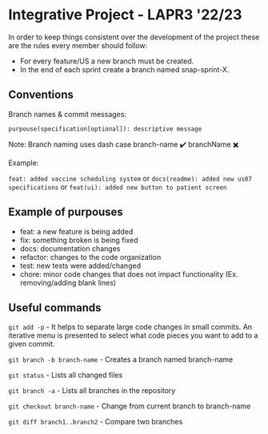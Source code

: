 # Integrative Project - LAPR3 '22/23

In order to keep things consistent over the development of the project these are the rules every member should follow:

- For every feature/US a new branch must be created.
- In the end of each sprint create a branch named snap-sprint-X.

Conventions
------

Branch names & commit messages:

`purpouse(specification[optional]): descriptive message`

Note: Branch naming uses dash case
branch-name ✔️
branchName ✖️

Example:

`feat: added vaccine scheduling system`
or
`docs(readme): added new us07 specifications`
or
`feat(ui): added new button to patient screen`

Example of purpouses
----

- feat: a new feature is being added
- fix: something broken is being fixed
- docs: documentation changes
- refactor: changes to the code organization
- test: new tests were added/changed
- chore: minor code changes that does not impact functionality (Ex. removing/adding blank lines)

Useful commands
------

`git add -p` - It helps to separate large code changes in small commits. An iterative menu is presented to select what code pieces you want to add to a given commit.

`git branch -b branch-name` - Creates a branch named branch-name

`git status` - Lists all changed files

`git branch -a` - Lists all branches in the repository

`git checkout branch-name` - Change from current branch to branch-name

`git diff branch1..branch2` - Compare two branches
